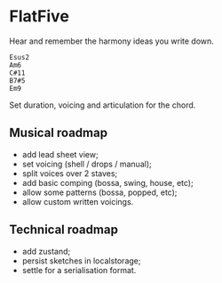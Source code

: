# FlatFive

Hear and remember the harmony ideas you write down.

```
Esus2
Am6
C#11
B7#5
Em9
```

Set duration, voicing and articulation for the chord.

## Musical roadmap

- add lead sheet view;
- set voicing (shell / drops / manual);
- split voices over 2 staves;
- add basic comping (bossa, swing, house, etc);
- allow some patterns (bossa, popped, etc);
- allow custom written voicings.

## Technical roadmap

- add zustand;
- persist sketches in localstorage;
- settle for a serialisation format.
